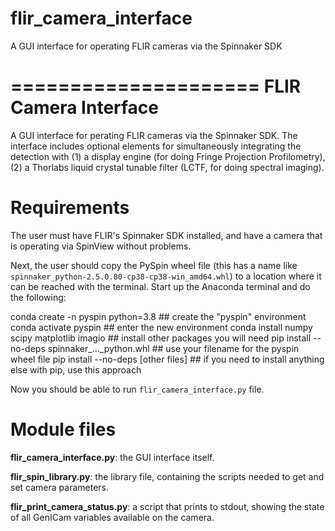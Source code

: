 # flir_camera_interface
A GUI interface for operating FLIR cameras via the Spinnaker SDK

=====================
FLIR Camera Interface
=====================

A GUI interface for perating FLIR cameras via the Spinnaker SDK. The interface includes optional elements for simultaneously integrating the detection with (1) a display engine (for doing Fringe Projection Profilometry), (2) a Thorlabs liquid crystal tunable filter (LCTF, for doing spectral imaging).

Requirements
============

The user must have FLIR's Spinnaker SDK installed, and have a camera that is operating via SpinView without problems.

Next, the user should copy the PySpin wheel file (this has a name like ``spinnaker_python-2.5.0.80-cp38-cp38-win_amd64.whl``) to a location where it can be reached with the terminal. Start up the Anaconda terminal and do the following:

   conda create -n pyspin python=3.8				## create the "pyspin" environment
   conda activate pyspin							## enter the new environment
   conda install numpy scipy matplotlib imagio		## install other packages you will need
   pip install --no-deps spinnaker_..._python.whl		## use your filename for the pyspin wheel file
   pip install --no-deps [other files]				## if you need to install anything else with pip, use this approach

Now you should be able to run ``flir_camera_interface.py`` file.

Module files
=================

**flir_camera_interface.py**: the GUI interface itself.

**flir_spin_library.py**: the library file, containing the scripts needed to get and set camera parameters.

**flir_print_camera_status.py**: a script that prints to stdout, showing the state of all GenICam variables available on the camera.

